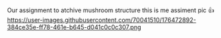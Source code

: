 Our assignment to atchive mushroom structure
this is me assiment pic 👍
https://user-images.githubusercontent.com/70041510/176472892-384ce35e-ff78-461e-b645-d041c0c0c307.png

